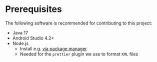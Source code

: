 # Prerequisites

The following software is recommended for contributing to this project:

* Java 17
* Android Studio 4.2+
* Node.js
  * Install e.g. [via package manager](https://nodejs.org/en/download/package-manager/)
  * Needed for the `prettier` plugin we use to format `XML` files
